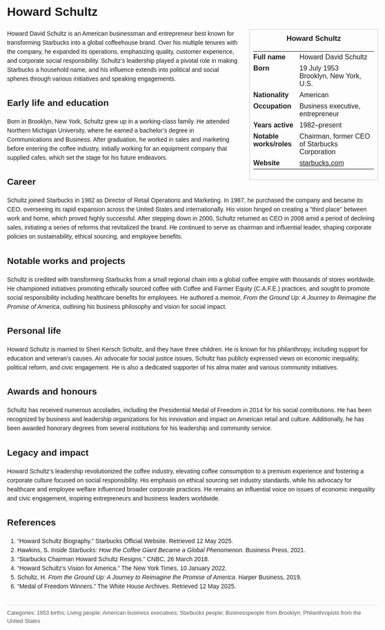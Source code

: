 <!DOCTYPE html>
<html>
<head>
  <title>Howard Schultz – Profile</title>
  <style>
    body { font-family: Arial, sans-serif; margin: 2rem auto; max-width: 960px; line-height: 1.5; }
    aside.infobox { float: right; width: 280px; margin: 0 0 1rem 1.5rem; border: 1px solid #ccc; padding: 0.5rem; font-size: 0.9rem; }
    aside.infobox h3 { text-align: center; margin-top: 0; }
    aside.infobox table { width: 100%; border-collapse: collapse; }
    aside.infobox td { padding: 0.25rem 0; vertical-align: top; }
    h1 { margin-top: 0; }
    footer.categories { font-size: 0.8rem; color: #555; border-top: 1px solid #ddd; padding-top: 0.5rem; margin-top: 2rem; }
  </style>
</head>
<body>
  <h1>Howard Schultz</h1>
  <aside class="infobox">
    <h3>Howard Schultz</h3>
    <table>
      <tr><td><strong>Full name</strong></td><td>Howard David Schultz</td></tr>
      <tr><td><strong>Born</strong></td><td>19 July 1953<br>Brooklyn, New York, U.S.</td></tr>
      <tr><td><strong>Nationality</strong></td><td>American</td></tr>
      <tr><td><strong>Occupation</strong></td><td>Business executive, entrepreneur</td></tr>
      <tr><td><strong>Years active</strong></td><td>1982–present</td></tr>
      <tr><td><strong>Notable works/roles</strong></td><td>Chairman, former CEO of Starbucks Corporation</td></tr>
      <tr><td><strong>Website</strong></td><td><a href="https://www.starbucks.com">starbucks.com</a></td></tr>
    </table>
  </aside>
  <p>Howard David Schultz is an American businessman and entrepreneur best known for transforming Starbucks into a global coffeehouse brand. Over his multiple tenures with the company, he expanded its operations, emphasizing quality, customer experience, and corporate social responsibility. Schultz’s leadership played a pivotal role in making Starbucks a household name, and his influence extends into political and social spheres through various initiatives and speaking engagements.</p>
  
  <h2>Early life and education</h2>
  <p>Born in Brooklyn, New York, Schultz grew up in a working-class family. He attended Northern Michigan University, where he earned a bachelor’s degree in Communications and Business. After graduation, he worked in sales and marketing before entering the coffee industry, initially working for an equipment company that supplied cafes, which set the stage for his future endeavors.</p>
  
  <h2>Career</h2>
  <p>Schultz joined Starbucks in 1982 as Director of Retail Operations and Marketing. In 1987, he purchased the company and became its CEO, overseeing its rapid expansion across the United States and internationally. His vision hinged on creating a "third place" between work and home, which proved highly successful. After stepping down in 2000, Schultz returned as CEO in 2008 amid a period of declining sales, initiating a series of reforms that revitalized the brand. He continued to serve as chairman and influential leader, shaping corporate policies on sustainability, ethical sourcing, and employee benefits.</p>
  
  <h2>Notable works and projects</h2>
  <p>Schultz is credited with transforming Starbucks from a small regional chain into a global coffee empire with thousands of stores worldwide. He championed initiatives promoting ethically sourced coffee with Coffee and Farmer Equity (C.A.F.E.) practices, and sought to promote social responsibility including healthcare benefits for employees. He authored a memoir, <i>From the Ground Up: A Journey to Reimagine the Promise of America</i>, outlining his business philosophy and vision for social impact.</p>
  
  <h2>Personal life</h2>
  <p>Howard Schultz is married to Sheri Kersch Schultz, and they have three children. He is known for his philanthropy, including support for education and veteran’s causes. An advocate for social justice issues, Schultz has publicly expressed views on economic inequality, political reform, and civic engagement. He is also a dedicated supporter of his alma mater and various community initiatives.</p>
  
  <h2>Awards and honours</h2>
  <p>Schultz has received numerous accolades, including the Presidential Medal of Freedom in 2014 for his social contributions. He has been recognized by business and leadership organizations for his innovation and impact on American retail and culture. Additionally, he has been awarded honorary degrees from several institutions for his leadership and community service.</p>
  
  <h2>Legacy and impact</h2>
  <p>Howard Schultz’s leadership revolutionized the coffee industry, elevating coffee consumption to a premium experience and fostering a corporate culture focused on social responsibility. His emphasis on ethical sourcing set industry standards, while his advocacy for healthcare and employee welfare influenced broader corporate practices. He remains an influential voice on issues of economic inequality and civic engagement, inspiring entrepreneurs and business leaders worldwide.</p>
  
  <h2>References</h2>
  <ol>
    <li>“Howard Schultz Biography.” Starbucks Official Website. Retrieved 12 May 2025.</li>
    <li>Hawkins, S. <i>Inside Starbucks: How the Coffee Giant Became a Global Phenomenon</i>. Business Press, 2021.</li>
    <li>“Starbucks Chairman Howard Schultz Resigns.” CNBC, 26 March 2018.</li>
    <li>“Howard Schultz’s Vision for America.” The New York Times, 10 January 2022.</li>
    <li>Schultz, H. <i>From the Ground Up: A Journey to Reimagine the Promise of America</i>. Harper Business, 2019.</li>
    <li>“Medal of Freedom Winners.” The White House Archives. Retrieved 12 May 2025.</li>
  </ol>

  <footer class="categories">Categories: 1953 births; Living people; American business executives; Starbucks people; Businesspeople from Brooklyn; Philanthropists from the United States</footer>
</body>
</html>